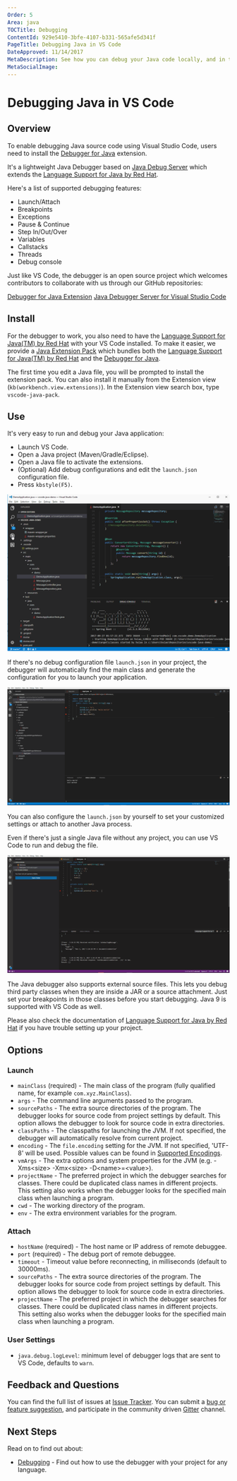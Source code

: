 ```yaml
---
Order: 5
Area: java
TOCTitle: Debugging
ContentId: 929e5410-3bfe-4107-b331-565afe5d341f
PageTitle: Debugging Java in VS Code
DateApproved: 11/14/2017
MetaDescription: See how you can debug your Java code locally, and in the cloud.
MetaSocialImage:
---
```

# Debugging Java in VS Code

## Overview

To enable debugging Java source code using Visual Studio Code, users need to install the [Debugger for Java](https://marketplace.visualstudio.com/items?itemName=vscjava.vscode-java-debug) extension.

It's a lightweight Java Debugger based on [Java Debug Server](https://github.com/Microsoft/java-debug) which extends the [Language Support for Java by Red Hat](https://marketplace.visualstudio.com/items?itemName=redhat.java).

Here's a list of supported debugging features:

- Launch/Attach
- Breakpoints
- Exceptions
- Pause & Continue
- Step In/Out/Over
- Variables
- Callstacks
- Threads
- Debug console

Just like VS Code, the debugger is an open source project which welcomes contributors to collaborate with us through our GitHub repositories:

[Debugger for Java Extension](https://github.com/Microsoft/vscode-java-debug)
[Java Debugger Server for Visual Studio Code](https://github.com/Microsoft/java-debug)

## Install

For the debugger to work, you also need to have the [Language Support for Java(TM) by Red Hat](https://marketplace.visualstudio.com/items?itemName=redhat.java) with your VS Code installed. To make it easier, we provide a [Java Extension Pack](https://marketplace.visualstudio.com/items?itemName=vscjava.vscode-java-pack) which bundles both the [Language Support for Java(TM) by Red Hat](https://marketplace.visualstudio.com/items?itemName=redhat.java) and the [Debugger for Java](https://marketplace.visualstudio.com/items?itemName=vscjava.vscode-java-debug).

The first time you edit a Java file, you will be prompted to install the extension pack. You can also install it manually from the Extension view (`kb(workbench.view.extensions)`). In the Extension view search box, type `vscode-java-pack`.

## Use

It's very easy to run and debug your Java application:

- Launch VS Code.
- Open a Java project (Maven/Gradle/Eclipse).
- Open a Java file to activate the extensions.
- (Optional) Add debug configurations and edit the `launch.json` configuration file.
- Press `kbstyle(F5)`.

![Java Debugging](images/java-debugging/java-debug.gif)

If there's no debug configuration file `launch.json` in your project, the debugger will automatically find the main class and generate the configuration for you to launch your application.

![Resolving Main Class](images/java-debugging/resolve-main.gif)

You can also configure the `launch.json` by yourself to set your customized settings or attach to another Java process.

Even if there's just a single Java file without any project, you can use VS Code to run and debug the file.

![Debug Single File](images/java-debugging/single-file.gif)

The Java debugger also supports external source files. This lets you debug third party classes when they are inside a JAR or a source attachment. Just set your breakpoints in those classes before you start debugging. Java 9 is supported with VS Code as well.

Please also check the documentation of [Language Support for Java by Red Hat](https://marketplace.visualstudio.com/items?itemName=redhat.java) if you have trouble setting up your project.

## Options

### Launch

- `mainClass` (required) - The main class of the program (fully qualified name, for example `com.xyz.MainClass`).
- `args` - The command line arguments passed to the program.
- `sourcePaths` - The extra source directories of the program. The debugger looks for source code from project settings by default. This option allows the debugger to look for source code in extra directories.
- `classPaths` - The classpaths for launching the JVM. If not specified, the debugger will automatically resolve from current project.
- `encoding` - The `file.encoding` setting for the JVM. If not specified, 'UTF-8' will be used. Possible values can be found in [Supported Encodings](http://docs.oracle.com/javase/8/docs/technotes/guides/intl/encoding.doc.html).
- `vmArgs` - The extra options and system properties for the JVM (e.g. -Xms\<size\> -Xmx\<size\> -D\<name\>=\<value\>).
- `projectName` - The preferred project in which the debugger searches for classes. There could be duplicated class names in different projects. This setting also works when the debugger looks for the specified main class when launching a program.
- `cwd` - The working directory of the program.
- `env` - The extra environment variables for the program.

### Attach

- `hostName` (required) - The host name or IP address of remote debuggee.
- `port` (required) - The debug port of remote debuggee.
- `timeout` - Timeout value before reconnecting, in milliseconds (default to 30000ms).
- `sourcePaths` - The extra source directories of the program. The debugger looks for source code from project settings by default. This option allows the debugger to look for source code in extra directories.
- `projectName` - The preferred project in which the debugger searches for classes. There could be duplicated class names in different projects. This setting also works when the debugger looks for the specified main class when launching a program.

### User Settings

- `java.debug.logLevel`: minimum level of debugger logs that are sent to VS Code, defaults to `warn`.

## Feedback and Questions

You can find the full list of issues at [Issue Tracker](https://github.com/Microsoft/vscode-java-debug/issues). You can submit a [bug or feature suggestion](https://github.com/Microsoft/vscode-java-debug/issues/new), and participate in the community driven [Gitter](https://gitter.im/Microsoft/vscode-java-debug) channel.

## Next Steps

Read on to find out about:

* [Debugging](/docs/editor/debugging.md) - Find out how to use the debugger with your project for any language.
